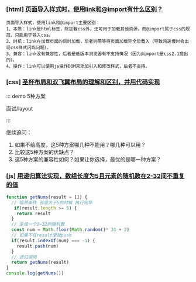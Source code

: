 ### [html] [页面导入样式时，使用link和@import有什么区别？](https://github.com/haizlin/fe-interview/issues/1)

```
页面导入样式，使用link和@import主要区别：
1、本质：link是html标签，除加载css外，还可用于加载其他资源，而@import属于css的规范，只能用于导入css。
2、时机：link在加载页面的同时加载，后者则需等待页面加载完全后载入（导致网速慢时会出现css样式闪烁问题）。
3、兼容：link没有兼容性，后者是低版本浏览器有不支持情况（因为@import是css2.1提出的）。
4、操作：link可以使用js操作DOM来添加引入和修改样式，后者不支持。
```


### [css] [圣杯布局和双飞翼布局的理解和区别，并用代码实现](https://github.com/haizlin/fe-interview/issues/2)

::: demo 5种方案

  面试/layout

:::

继续追问： 
1. 如果不给高度，这5种方案哪几种不能用？哪几种可以用？
2. 比较这5种方案的优缺点？
3. 这5种方案的兼容性如何？如果让你选择，最优的是哪一种方案？



### [js] [用递归算法实现，数组长度为5且元素的随机数在2-32间不重复的值](https://github.com/haizlin/fe-interview/issues/3)


```js
function getNums(result = []) {
  // 临界条件 长度大于5的时候 执行完毕
   if(result.length >= 5) {
    return result
  } 
  // 生成一个2~32的随机数
  const num = Math.floor(Math.random()* 31 + 2)
  // 如果不在result里就push
  if(result.indexOf(num) === -1) {
    result.push(num)
  }
  // 递归调用
  return getNums(result)
}
console.log(getNums()) 
```